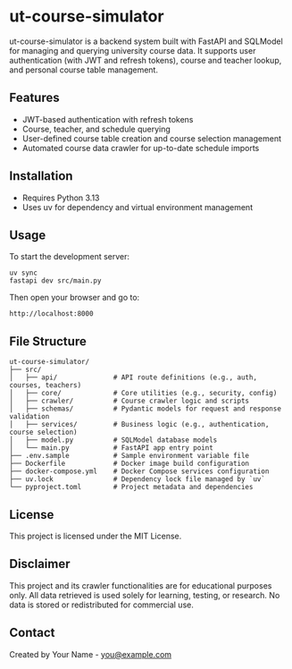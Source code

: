 # ut-course-simulator

ut-course-simulator is a backend system built with FastAPI and SQLModel for managing and querying university course data. It supports user authentication (with JWT and refresh tokens), course and teacher lookup, and personal course table management.

## Features

- JWT-based authentication with refresh tokens
- Course, teacher, and schedule querying
- User-defined course table creation and course selection management
- Automated course data crawler for up-to-date schedule imports

## Installation

- Requires Python 3.13
- Uses uv for dependency and virtual environment management

## Usage

To start the development server:

```
uv sync
fastapi dev src/main.py
```

Then open your browser and go to:

```
http://localhost:8000
```

## File Structure

```
ut-course-simulator/
├── src/
│   ├── api/              # API route definitions (e.g., auth, courses, teachers)
│   ├── core/             # Core utilities (e.g., security, config)
│   ├── crawler/          # Course crawler logic and scripts
│   ├── schemas/          # Pydantic models for request and response validation
│   ├── services/         # Business logic (e.g., authentication, course selection)
│   ├── model.py          # SQLModel database models
│   └── main.py           # FastAPI app entry point
├── .env.sample           # Sample environment variable file
├── Dockerfile            # Docker image build configuration
├── docker-compose.yml    # Docker Compose services configuration
├── uv.lock               # Dependency lock file managed by `uv`
└── pyproject.toml        # Project metadata and dependencies
```

## License

This project is licensed under the MIT License.

## Disclaimer

This project and its crawler functionalities are for educational purposes only.
All data retrieved is used solely for learning, testing, or research.
No data is stored or redistributed for commercial use.

## Contact

Created by Your Name - you@example.com
